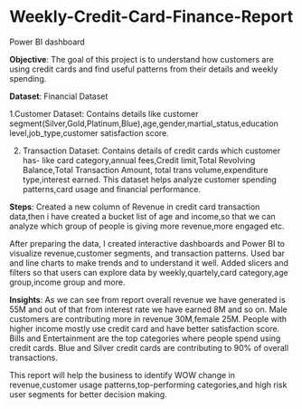 # Weekly-Credit-Card-Finance-Report
Power BI dashboard

 **Objective**: The goal of this project is to understand how customers are using credit cards and find useful patterns from their details and weekly spending.

 **Dataset**: Financial Dataset
 
 1.Customer Dataset: Contains details like customer segment(Silver,Gold,Platinum,Blue),age,gender,martial_status,education level,job_type,customer satisfaction score.

 2. Transaction Dataset: Contains details of credit cards which customer has- like card category,annual fees,Credit limit,Total Revolving Balance,Total Transaction Amount,
    total trans volume,expenditure type,interest earned. This dataset helps analyze customer spending patterns,card usage and financial performance.

**Steps**: Created a new column of Revenue in credit card transaction data,then i have created a bucket list of age and income,so that we can analyze which group of people is giving more revenue,more engaged etc. 

After preparing the data, I created interactive dashboards and Power BI to visualize revenue,customer segments, and transaction patterns.
Used bar and line charts to make trends and to understand it well. Added slicers and filters so that users can explore data by weekly,quartely,card category,age group,income group and more.

**Insights**: As we can see from report overall revenue we have generated is 55M and out of that from interest rate we have earned 8M and so on. Male customers are contributing more in revenue 30M,female 25M. People with higher income mostly use credit card and have better satisfaction score. Bills and Entertainment are the top categories where people spend using credit cards. Blue and Silver credit cards are contributing to 90% of overall transactions. 

This report will help the business to identify WOW change in revenue,customer usage patterns,top-performing categories,and high risk user segments for better decision making.



